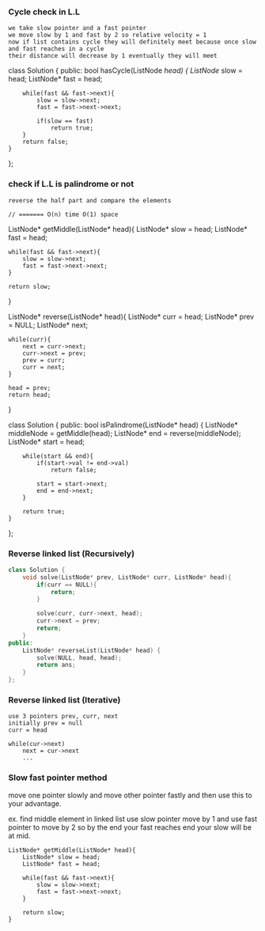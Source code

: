 ### Cycle check in L.L

	we take slow pointer and a fast pointer
	we move slow by 1 and fast by 2 so relative velocity = 1
	now if list contains cycle they will definitely meet because once slow and fast reaches in a cycle
	their distance will decrease by 1 eventually they will meet 

class Solution {
public:
    bool hasCycle(ListNode *head) {
		ListNode* slow = head;
		ListNode* fast = head;

		while(fast && fast->next){
			slow = slow->next;
			fast = fast->next->next;

			if(slow == fast)
				return true;
		}
		return false;
    }
};



### check if L.L is palindrome or not
	reverse the half part and compare the elements

	// ======= O(n) time O(1) space

ListNode* getMiddle(ListNode* head){
	ListNode* slow = head;
	ListNode* fast = head;

	while(fast && fast->next){
		slow = slow->next;
		fast = fast->next->next;
	}

	return slow;
}

ListNode* reverse(ListNode* head){
	ListNode* curr = head;
	ListNode* prev = NULL;
	ListNode* next;

	while(curr){
		next = curr->next;
		curr->next = prev;
		prev = curr;
		curr = next;
	}

	head = prev;
	return head;
}

class Solution {
public:
    bool isPalindrome(ListNode* head) {
		ListNode* middleNode = getMiddle(head);
		ListNode* end = reverse(middleNode);
		ListNode* start = head;

		while(start && end){
			if(start->val != end->val)
				return false;

			start = start->next;
			end = end->next;
		}

		return true;
    }
};


### Reverse linked list (Recursively)

```c++
class Solution {
	void solve(ListNode* prev, ListNode* curr, ListNode* head){
		if(curr == NULL){
			return;
		}

		solve(curr, curr->next, head);
		curr->next = prev;
		return;
	}
public:
    ListNode* reverseList(ListNode* head) {
		solve(NULL, head, head);
		return ans;
    }
};

```
### Reverse linked list (Iterative)
	use 3 pointers prev, curr, next
	initially prev = null
	curr = head

	while(cur->next)
		next = cur->next
		...


### Slow fast pointer method

move one pointer slowly and move other pointer fastly and then use this to your advantage.

ex. find middle element in linked list
	use slow pointer move by 1 and use fast pointer to move by 2 so by the end your fast reaches end your slow will be at mid.

	ListNode* getMiddle(ListNode* head){
		ListNode* slow = head;
		ListNode* fast = head;

		while(fast && fast->next){
			slow = slow->next;
			fast = fast->next->next;
		}

		return slow;
	}